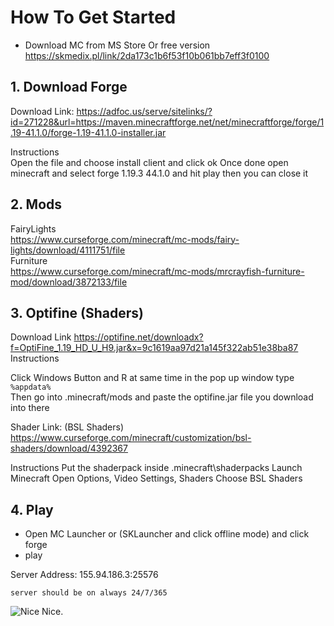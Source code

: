 # How To Get Started

- Download MC from MS Store
Or free version 
https://skmedix.pl/link/2da173c1b6f53f10b061bb7eff3f0100

## 1. Download Forge

Download Link: https://adfoc.us/serve/sitelinks/?id=271228&url=https://maven.minecraftforge.net/net/minecraftforge/forge/1.19-41.1.0/forge-1.19-41.1.0-installer.jar  

Instructions  
Open the file and choose install client and click ok
Once done open minecraft and select forge 1.19.3 44.1.0 and hit play then you can close it

## 2. Mods

FairyLights  
https://www.curseforge.com/minecraft/mc-mods/fairy-lights/download/4111751/file  
Furniture  
https://www.curseforge.com/minecraft/mc-mods/mrcrayfish-furniture-mod/download/3872133/file

## 3. Optifine (Shaders)

Download Link
https://optifine.net/downloadx?f=OptiFine_1.19_HD_U_H9.jar&x=9c1619aa97d21a145f322ab51e38ba87
Instructions

Click Windows Button and R at same time 
in the pop up window type  
```%appdata%```  
Then go into .minecraft/mods and paste the optifine.jar file you download into there

Shader Link:
(BSL Shaders) https://www.curseforge.com/minecraft/customization/bsl-shaders/download/4392367
  
Instructions
Put the shaderpack inside .minecraft\shaderpacks
Launch Minecraft
Open Options, Video Settings, Shaders
Choose BSL Shaders

## 4. Play
- Open MC Launcher or (SKLauncher and click offline mode) and click forge
- play

Server Address: 155.94.186.3:25576  

```server should be on always 24/7/365```

![Nice](MfKimJong.jpg)
Nice.
